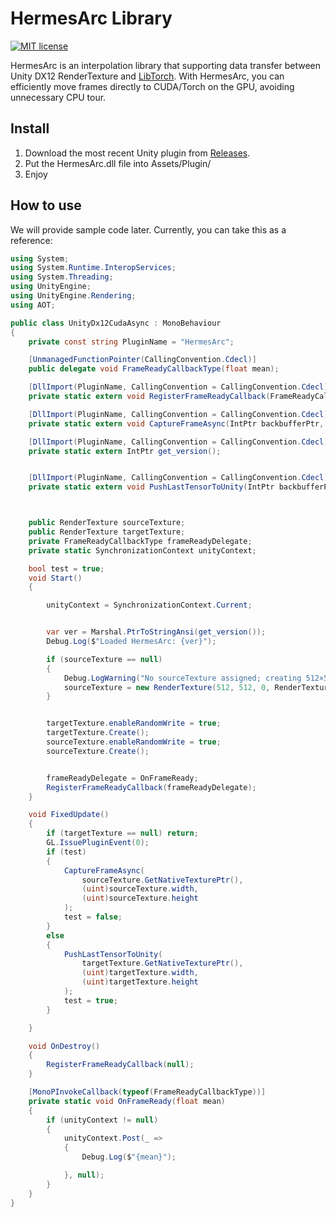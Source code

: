 # HermesArc Library  
[![MIT license](https://img.shields.io/badge/license-MIT-blue.svg)](https://github.com/ziyangz5/HermesArc/blob/main/LICENSE)

HermesArc is an interpolation library that supporting data transfer between Unity DX12 RenderTexture and [LibTorch](https://pytorch.org/docs/stable/cpp_index.html). With HermesArc, you can efficiently move frames directly to CUDA/Torch on the GPU, avoiding unnecessary CPU tour.

## Install

1. Download the most recent Unity plugin from [Releases](https://github.com/ziyangz5/HermesArc/releases).
2. Put the HermesArc.dll file into Assets/Plugin/
3. Enjoy

## How to use

We will provide sample code later. Currently, you can take this as a reference:

```C#
using System;
using System.Runtime.InteropServices;
using System.Threading;
using UnityEngine;
using UnityEngine.Rendering;
using AOT;

public class UnityDx12CudaAsync : MonoBehaviour
{
    private const string PluginName = "HermesArc";

    [UnmanagedFunctionPointer(CallingConvention.Cdecl)]
    public delegate void FrameReadyCallbackType(float mean);

    [DllImport(PluginName, CallingConvention = CallingConvention.Cdecl)]
    private static extern void RegisterFrameReadyCallback(FrameReadyCallbackType callback);

    [DllImport(PluginName, CallingConvention = CallingConvention.Cdecl)]
    private static extern void CaptureFrameAsync(IntPtr backbufferPtr, uint width, uint height);

    [DllImport(PluginName, CallingConvention = CallingConvention.Cdecl)]
    private static extern IntPtr get_version();


    [DllImport(PluginName, CallingConvention = CallingConvention.Cdecl)]
    private static extern void PushLastTensorToUnity(IntPtr backbufferPtr, uint width, uint height);



    public RenderTexture sourceTexture;
    public RenderTexture targetTexture;
    private FrameReadyCallbackType frameReadyDelegate;
    private static SynchronizationContext unityContext;

    bool test = true;
    void Start()
    {

        unityContext = SynchronizationContext.Current;


        var ver = Marshal.PtrToStringAnsi(get_version());
        Debug.Log($"Loaded HermesArc: {ver}");

        if (sourceTexture == null)
        {
            Debug.LogWarning("No sourceTexture assigned; creating 512×512 dummy.");
            sourceTexture = new RenderTexture(512, 512, 0, RenderTextureFormat.ARGB32);
        }


        targetTexture.enableRandomWrite = true;
        targetTexture.Create();
        sourceTexture.enableRandomWrite = true;
        sourceTexture.Create();


        frameReadyDelegate = OnFrameReady;
        RegisterFrameReadyCallback(frameReadyDelegate);
    }

    void FixedUpdate()
    {
        if (targetTexture == null) return;
        GL.IssuePluginEvent(0);
        if (test)
        {
            CaptureFrameAsync(
                sourceTexture.GetNativeTexturePtr(),
                (uint)sourceTexture.width,
                (uint)sourceTexture.height
            );
            test = false;
        }
        else
        {
            PushLastTensorToUnity(
                targetTexture.GetNativeTexturePtr(),
                (uint)targetTexture.width,
                (uint)targetTexture.height
            );
            test = true;
        }

    }

    void OnDestroy()
    {
        RegisterFrameReadyCallback(null);
    }

    [MonoPInvokeCallback(typeof(FrameReadyCallbackType))]
    private static void OnFrameReady(float mean)
    {
        if (unityContext != null)
        {
            unityContext.Post(_ =>
            {
                Debug.Log($"{mean}");

            }, null);
        }
    }
}
```
